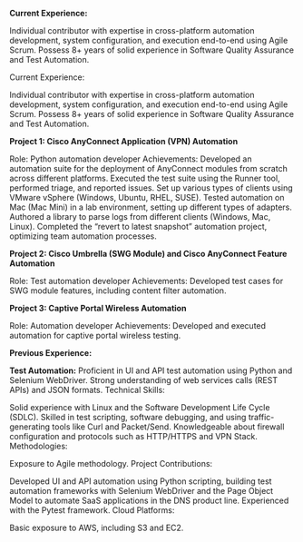 **Current Experience:**

Individual contributor with expertise in cross-platform automation development, system configuration, and execution end-to-end using Agile Scrum. Possess 8+ years of solid experience in Software Quality Assurance and Test Automation.

Current Experience:

Individual contributor with expertise in cross-platform automation development, system configuration, and execution end-to-end using Agile Scrum. Possess 8+ years of solid experience in Software Quality Assurance and Test Automation.

**Project 1: Cisco AnyConnect Application (VPN) Automation**

Role: Python automation developer
Achievements:
Developed an automation suite for the deployment of AnyConnect modules from scratch across different platforms.
Executed the test suite using the Runner tool, performed triage, and reported issues.
Set up various types of clients using VMware vSphere (Windows, Ubuntu, RHEL, SUSE).
Tested automation on Mac (Mac Mini) in a lab environment, setting up different types of adapters.
Authored a library to parse logs from different clients (Windows, Mac, Linux).
Completed the “revert to latest snapshot” automation project, optimizing team automation processes.

**Project 2: Cisco Umbrella (SWG Module) and Cisco AnyConnect Feature Automation**

Role: Test automation developer
Achievements:
Developed test cases for SWG module features, including content filter automation.

**Project 3: Captive Portal Wireless Automation**

Role: Automation developer
Achievements:
Developed and executed automation for captive portal wireless testing.


**Previous Experience:**

**Test Automation:**
Proficient in UI and API test automation using Python and Selenium WebDriver.
Strong understanding of web services calls (REST APIs) and JSON formats.
Technical Skills:

Solid experience with Linux and the Software Development Life Cycle (SDLC).
Skilled in test scripting, software debugging, and using traffic-generating tools like Curl and Packet/Send.
Knowledgeable about firewall configuration and protocols such as HTTP/HTTPS and VPN Stack.
Methodologies:

Exposure to Agile methodology.
Project Contributions:

Developed UI and API automation using Python scripting, building test automation frameworks with Selenium WebDriver and the Page Object Model to automate SaaS applications in the DNS product line.
Experienced with the Pytest framework.
Cloud Platforms:

Basic exposure to AWS, including S3 and EC2.
